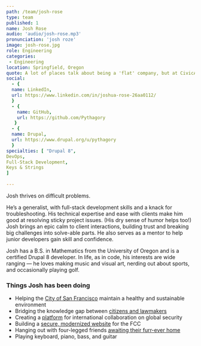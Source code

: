 ```yaml
---
path: /team/josh-rose
type: team
published: 1
name: Josh Rose
audio: 'audio/josh-rose.mp3'
pronunciation: 'josh roze'
image: josh-rose.jpg
role: Engineering
categories:
 - Engineering
location: Springfield, Oregon
quote: A lot of places talk about being a 'flat' company, but at CivicActions it's real. Everyone can be a leader.
social: 
  - {
  name: LinkedIn,
  url: https://www.linkedin.com/in/joshua-rose-26aa0112/
  }
  - {
    name: GitHub,
    url: https://github.com/Pythagory
   }
  - {
  name: Drupal,
  url: https://www.drupal.org/u/pythagory
  }
specialties: [ "Drupal 8",
DevOps,
Full-Stack Development,
Keys & Strings
]
  
---
```

Josh thrives on difficult problems.

He’s a generalist, with full-stack development skills and a knack for troubleshooting. His technical expertise and ease with clients make him good at resolving sticky project issues. (His dry sense of humor helps too!) Josh brings an epic calm to client interactions, building trust and breaking big challenges into solve-able parts. He also serves as a mentor to help junior developers gain skill and confidence.

Josh has a B.S. in Mathematics from the University of Oregon and is a certified Drupal 8 developer. In life, as in code, his interests are wide ranging — he loves making music and visual art, nerding out about sports, and occasionally playing golf.

### Things Josh has been doing
* Helping the [City of San Francisco](https://sfenvironment.org/) maintain a healthy and sustainable environment 
* Bridging the knowledge gap between [citizens and lawmakers](https://civicactions.com/case-study/digital-democracy)
* Creating a [platform](https://civicactions.com/case-study/globalnet) for international collaboration on global security
* Building a [secure, modernized website](https://civicactions.com/case-study/fcc) for the FCC
* Hanging out with four-legged friends [awaiting their furr-ever home](https://www.green-hill.org/)
* Playing keyboard, piano, bass, and guitar


